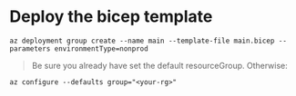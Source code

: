 # Deploy the bicep template
```
az deployment group create --name main --template-file main.bicep --parameters environmentType=nonprod
```
> Be sure you already have set the default resourceGroup. Otherwise:

```
az configure --defaults group="<your-rg>"
```